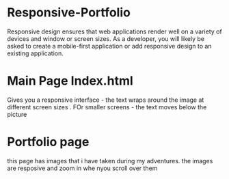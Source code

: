 # Responsive-Portfolio
Responsive design ensures that web applications render well on a variety of devices and window or screen sizes. As a developer, you will likely be asked to create a mobile-first application or add responsive design to an existing application. 



# Main Page Index.html

Gives you a responsive interface - the text wraps around the image at different screen sizes . FOr smaller screens - the text moves below the picture


# Portfolio page
this page has images that i have taken during my adventures. the images are resposive and zoom in whe nyou scroll over them 


